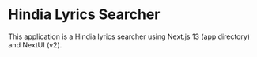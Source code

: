 # Hindia Lyrics Searcher

This application is a Hindia lyrics searcher using Next.js 13 (app directory) and NextUI (v2).
